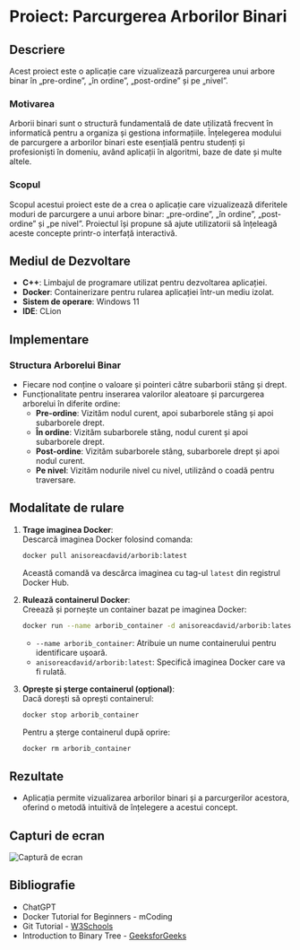 # Proiect: Parcurgerea Arborilor Binari

## Descriere
Acest proiect este o aplicație care vizualizează parcurgerea unui arbore binar în „pre-ordine”, „în ordine”, „post-ordine” și pe „nivel”.

### Motivarea
Arborii binari sunt o structură fundamentală de date utilizată frecvent în informatică pentru a organiza și gestiona informațiile. Înțelegerea modului de parcurgere a arborilor binari este esențială pentru studenți și profesioniști în domeniu, având aplicații în algoritmi, baze de date și multe altele.

### Scopul
Scopul acestui proiect este de a crea o aplicație care vizualizează diferitele moduri de parcurgere a unui arbore binar: „pre-ordine”, „în ordine”, „post-ordine” și „pe nivel”. Proiectul își propune să ajute utilizatorii să înțeleagă aceste concepte printr-o interfață interactivă.

## Mediul de Dezvoltare
- **C++**: Limbajul de programare utilizat pentru dezvoltarea aplicației.
- **Docker**: Containerizare pentru rularea aplicației într-un mediu izolat.
- **Sistem de operare**: Windows 11
- **IDE**: CLion

## Implementare
### Structura Arborelui Binar
- Fiecare nod conține o valoare și pointeri către subarborii stâng și drept.
- Funcționalitate pentru inserarea valorilor aleatoare și parcurgerea arborelui în diferite ordine:
  - **Pre-ordine**: Vizităm nodul curent, apoi subarborele stâng și apoi subarborele drept.
  - **În ordine**: Vizităm subarborele stâng, nodul curent și apoi subarborele drept.
  - **Post-ordine**: Vizităm subarborele stâng, subarborele drept și apoi nodul curent.
  - **Pe nivel**: Vizităm nodurile nivel cu nivel, utilizând o coadă pentru traversare.

## Modalitate de rulare

1. **Trage imaginea Docker**:  
   Descarcă imaginea Docker folosind comanda:
    ```bash
    docker pull anisoreacdavid/arborib:latest
    ```
   Această comandă va descărca imaginea cu tag-ul `latest` din registrul Docker Hub.

2. **Rulează containerul Docker**:  
   Creează și pornește un container bazat pe imaginea Docker:
    ```bash
    docker run --name arborib_container -d anisoreacdavid/arborib:latest
    ```
    - `--name arborib_container`: Atribuie un nume containerului pentru identificare ușoară.
    - `anisoreacdavid/arborib:latest`: Specifică imaginea Docker care va fi rulată.

3. **Oprește și șterge containerul (opțional)**:  
   Dacă dorești să oprești containerul:
    ```bash
    docker stop arborib_container
    ```
   Pentru a șterge containerul după oprire:
    ```bash
    docker rm arborib_container
    ```

## Rezultate
- Aplicația permite vizualizarea arborilor binari și a parcurgerilor acestora, oferind o metodă intuitivă de înțelegere a acestui concept.

## Capturi de ecran
![Captură de ecran](MAP/rulareIMG.png)

## Bibliografie
- ChatGPT
- Docker Tutorial for Beginners - mCoding
- Git Tutorial - [W3Schools](https://www.w3schools.com/)
- Introduction to Binary Tree - [GeeksforGeeks](https://www.geeksforgeeks.org/introduction-to-binary-tree/)
